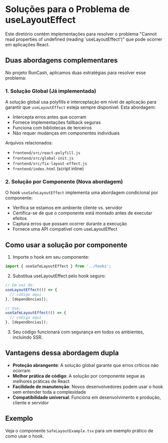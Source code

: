 # Soluções para o Problema de useLayoutEffect

Este diretório contém implementações para resolver o problema "Cannot read properties of undefined (reading 'useLayoutEffect')" que pode ocorrer em aplicações React.

## Duas abordagens complementares

No projeto RunCash, aplicamos duas estratégias para resolver esse problema:

### 1. Solução Global (Já implementada)

A solução global usa polyfills e interceptação em nível de aplicação para garantir que `useLayoutEffect` esteja sempre disponível. Esta abordagem:

- Intercepta erros antes que ocorram
- Fornece implementações fallback seguras
- Funciona com bibliotecas de terceiros
- Não requer mudanças em componentes individuais

Arquivos relacionados:
- `frontend/src/react-polyfill.js`
- `frontend/src/global-init.js`
- `frontend/src/fix-layout-effect.js`
- `frontend/index.html` (script inline)

### 2. Solução por Componente (Nova abordagem)

O hook `useSafeLayoutEffect` implementa uma abordagem condicional por componente:

- Verifica se estamos em ambiente cliente vs. servidor
- Certifica-se de que o componente está montado antes de executar efeitos
- Captura erros que possam ocorrer durante a execução
- Fornece uma API compatível com useLayoutEffect

## Como usar a solução por componente

1. Importe o hook em seu componente:
```jsx
import { useSafeLayoutEffect } from '../hooks';
```

2. Substitua useLayoutEffect pelo hook seguro:
```jsx
// Em vez de:
useLayoutEffect(() => {
  // código aqui
}, [dependências]);

// Use:
useSafeLayoutEffect(() => {
  // código aqui
}, [dependências]);
```

3. Seu código funcionará com segurança em todos os ambientes, incluindo SSR.

## Vantagens dessa abordagem dupla

- **Proteção abrangente**: A solução global garante que erros críticos não ocorram
- **Melhor prática de código**: A solução por componente segue as melhores práticas de React
- **Facilidade de manutenção**: Novos desenvolvedores podem usar o hook sem entender toda a complexidade
- **Compatibilidade universal**: Funciona em desenvolvimento e produção, cliente e servidor

## Exemplo

Veja o componente `SafeLayoutExample.tsx` para um exemplo prático de como usar o hook. 